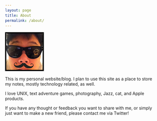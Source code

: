 ```yaml
---
layout: page
title: About
permalink: /about/
---
```


![Me](/assets/profile_photo.png)

This is my personal website/blog.  I plan to use this site as a place to store my notes, mostly technology related, as well.

I love UNIX, text adventure games, photography, Jazz, cat, and Apple products.

If you have any thought or feedback you want to share with me, or simply just want to make a new friend, please contact me via Twitter!

